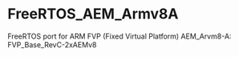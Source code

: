 # FreeRTOS_AEM_Armv8A
FreeRTOS port for ARM FVP (Fixed Virtual Platform) AEM_Arvm8-A: FVP_Base_RevC-2xAEMv8

